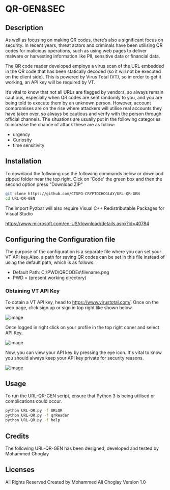 # QR-GEN&SEC

## Description  
As well as focusing on making QR codes, there’s also a significant focus on security. In recent years, threat actors and criminals have been utilising QR codes for malicious operations, such as using web pages to deliver malware or harvesting information like PII, sensitive data or financial data.

The QR code reader developed employs a virus scan of the URL embedded in the QR code that has been statically decoded (so it will not be executed on the client side). This is powered by Virus Total (VT), so in order to get it working, an API key will be required by VT.

It’s vital to know that not all URLs are flagged by vendors, so always remain cautious, especially when QR codes are sent randomly to you, and you are being told to execute them by an unknown person. However, account compromises are on the rise where attackers will utilise real accounts they have taken over, so always be cautious and verify with the person through official channels. The situations are usually put in the following categories to increase the chance of attack these are as follow: 
* urgency
* Curiosity
* time sensitivity

## Installation

To downlaod the follwoing use the following commands below or downlaod zipped folder near the top right. 
Cick on 'Code' the green box and then the second option press "Download ZIP"   

```bash
git clone https://github.com/CTSFO-CRYPTOCHOGLAY/URL-QR-GEN
cd URL-QR-GEN
```

The import Pyzbar will also require Visual C++ Redistributable Packages for Visual Studio

https://www.microsoft.com/en-US/download/details.aspx?id=40784

## Configuring the Configuration file

The purpose of the configuration is a separate file where you can set your VT API key.Also, a path for saving QR codes can be set in this file instead of using the default path, which is as follows: 

* Default Path: C:\PWD\QRCODEs\filename.png
* PWD = (present working directory)

### Obtaining VT API Key  

To obtain a  VT API key, head to https://www.virustotal.com/. Once on the web page, click sign up or sign in top right like shown below.

![image](https://github.com/CTSFO-CRYPTOCHOGLAY/QR-GEN-SEC/assets/72378816/2fd8e889-8319-476d-8002-065293748cca) 

Once logged in right click on your profile in the top right coner and select API Key.

![image](https://github.com/CTSFO-CRYPTOCHOGLAY/QR-GEN-SEC/assets/72378816/5a62d0e1-7321-41bd-ba4a-c70db9890739) 

Now, you can view your API key by pressing the eye icon. It's vital to know you should always keep your API key private for security reasons. 

![image](https://github.com/CTSFO-CRYPTOCHOGLAY/QR-GEN-SEC/assets/72378816/02b5b3f1-6ac8-4da5-9411-e62e8aa38f9f)




## Usage
To run the URL-QR-GEN script, ensure that Python 3 is being utilised or complications could occur. 

```bash
python URL-QR.py -f URLQR
python URL-QR.py -f qrReader
python URL-QR.py -f help
```

## Credits
The following URL-QR-GEN has been designed, developed and tested by Mohammed Choglay

## Licenses
All Rights Reserved
Created by Mohammed Ali Choglay
Version 1.0
